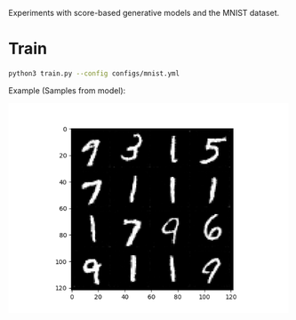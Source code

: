 Experiments with score-based generative models and the MNIST dataset.

# Train 
```bash
python3 train.py --config configs/mnist.yml
```

Example (Samples from model):

![Alt text](images/40.png)